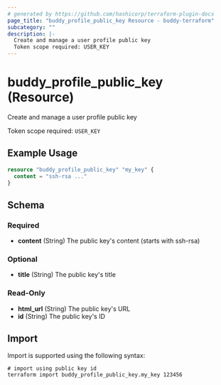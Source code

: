 ```yaml
---
# generated by https://github.com/hashicorp/terraform-plugin-docs
page_title: "buddy_profile_public_key Resource - buddy-terraform"
subcategory: ""
description: |-
  Create and manage a user profile public key
  Token scope required: USER_KEY
---
```


# buddy_profile_public_key (Resource)

Create and manage a user profile public key

Token scope required: `USER_KEY`

## Example Usage

```terraform
resource "buddy_profile_public_key" "my_key" {
  content = "ssh-rsa ..."
}
```

<!-- schema generated by tfplugindocs -->
## Schema

### Required

- **content** (String) The public key's content (starts with ssh-rsa)

### Optional

- **title** (String) The public key's title

### Read-Only

- **html_url** (String) The public key's URL
- **id** (String) The public key's ID

## Import

Import is supported using the following syntax:

```shell
# import using public key id
terraform import buddy_profile_public_key.my_key 123456
```
